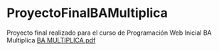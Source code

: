 # ProyectoFinalBAMultiplica
Proyecto final realizado para el curso de Programación Web Inicial BA Multiplica
[BA MULTIPLICA.pdf](https://github.com/AlejandraArratia/ProyectoFinalBAMultiplica/files/11588468/BA.MULTIPLICA.pdf)
